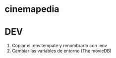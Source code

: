 # cinemapedia

# DEV

1. Copiar el .env.tempate y renombrarlo con .env
2. Cambiar las variables de entorno (The movieDB)